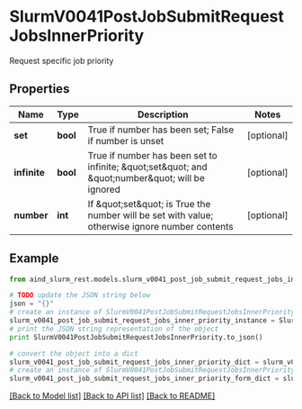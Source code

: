 # SlurmV0041PostJobSubmitRequestJobsInnerPriority

Request specific job priority

## Properties

Name | Type | Description | Notes
------------ | ------------- | ------------- | -------------
**set** | **bool** | True if number has been set; False if number is unset | [optional] 
**infinite** | **bool** | True if number has been set to infinite; \&quot;set\&quot; and \&quot;number\&quot; will be ignored | [optional] 
**number** | **int** | If \&quot;set\&quot; is True the number will be set with value; otherwise ignore number contents | [optional] 

## Example

```python
from aind_slurm_rest.models.slurm_v0041_post_job_submit_request_jobs_inner_priority import SlurmV0041PostJobSubmitRequestJobsInnerPriority

# TODO update the JSON string below
json = "{}"
# create an instance of SlurmV0041PostJobSubmitRequestJobsInnerPriority from a JSON string
slurm_v0041_post_job_submit_request_jobs_inner_priority_instance = SlurmV0041PostJobSubmitRequestJobsInnerPriority.from_json(json)
# print the JSON string representation of the object
print SlurmV0041PostJobSubmitRequestJobsInnerPriority.to_json()

# convert the object into a dict
slurm_v0041_post_job_submit_request_jobs_inner_priority_dict = slurm_v0041_post_job_submit_request_jobs_inner_priority_instance.to_dict()
# create an instance of SlurmV0041PostJobSubmitRequestJobsInnerPriority from a dict
slurm_v0041_post_job_submit_request_jobs_inner_priority_form_dict = slurm_v0041_post_job_submit_request_jobs_inner_priority.from_dict(slurm_v0041_post_job_submit_request_jobs_inner_priority_dict)
```
[[Back to Model list]](../README.md#documentation-for-models) [[Back to API list]](../README.md#documentation-for-api-endpoints) [[Back to README]](../README.md)



